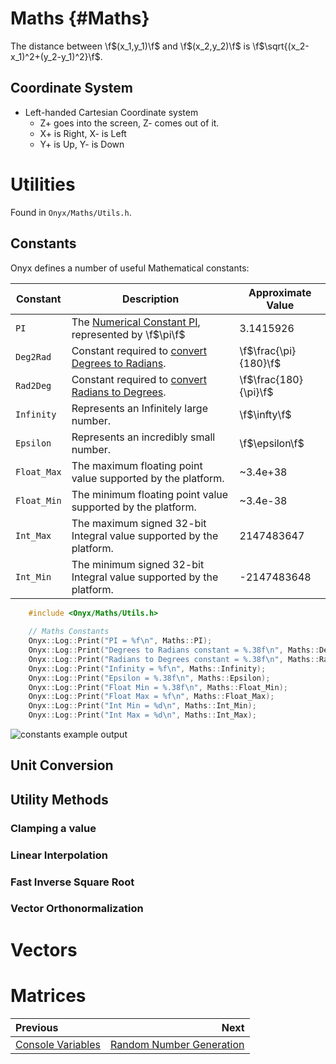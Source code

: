 Maths {#Maths}
===

  The distance between \f$(x_1,y_1)\f$ and \f$(x_2,y_2)\f$ is 
  \f$\sqrt{(x_2-x_1)^2+(y_2-y_1)^2}\f$.
## Coordinate System
- Left-handed Cartesian Coordinate system
    - Z+ goes into the screen, Z- comes out of it. 
    - X+ is Right, X- is Left
    - Y+ is Up, Y- is Down

# Utilities
Found in `Onyx/Maths/Utils.h`.

## Constants
Onyx defines a number of useful Mathematical constants:

| Constant | Description | Approximate Value | 
| - | - | - |
| `PI` | The [Numerical Constant PI](https://en.wikipedia.org/wiki/Pi), represented by \f$\pi\f$ | 3.1415926 |
| `Deg2Rad` | Constant required to [convert Degrees to Radians](https://en.wikipedia.org/wiki/Degree_%28angle%29). | \f$\frac{\pi}{180}\f$ | 
| `Rad2Deg` | Constant required to [convert Radians to Degrees](https://en.wikipedia.org/wiki/Radian). | \f$\frac{180}{\pi}\f$  |
| `Infinity` | Represents an Infinitely large number. | \f$\infty\f$ | 
| `Epsilon` | Represents an incredibly small number. | \f$\epsilon\f$ | 
| `Float_Max` | The maximum floating point value supported by the platform. | ~3.4e+38 |
| `Float_Min` | The minimum floating point value supported by the platform. | ~3.4e-38 |
| `Int_Max` | The maximum signed 32-bit Integral value supported by the platform. | 2147483647 |
| `Int_Min` | The minimum signed 32-bit Integral value supported by the platform. | -2147483648 |

```cpp
    #include <Onyx/Maths/Utils.h>
    
    // Maths Constants
    Onyx::Log::Print("PI = %f\n", Maths::PI);
    Onyx::Log::Print("Degrees to Radians constant = %.38f\n", Maths::Deg2Rad);
    Onyx::Log::Print("Radians to Degrees constant = %.38f\n", Maths::Rad2Deg);
    Onyx::Log::Print("Infinity = %f\n", Maths::Infinity); 
    Onyx::Log::Print("Epsilon = %.38f\n", Maths::Epsilon);
    Onyx::Log::Print("Float Min = %.38f\n", Maths::Float_Min);
    Onyx::Log::Print("Float Max = %f\n", Maths::Float_Max);
    Onyx::Log::Print("Int Min = %d\n", Maths::Int_Min);
    Onyx::Log::Print("Int Max = %d\n", Maths::Int_Max);

```

![constants example output](/img_maths_constants_output.png)

## Unit Conversion

## Utility Methods
### Clamping a value
### Linear Interpolation
### Fast Inverse Square Root
### Vector Orthonormalization

# Vectors

# Matrices


<div class="section_buttons">
 
| Previous          |                              Next |
|:------------------|----------------------------------:|
| [Console Variables](CVars.md) | [Random Number Generation](RNG.md) |
 
</div>